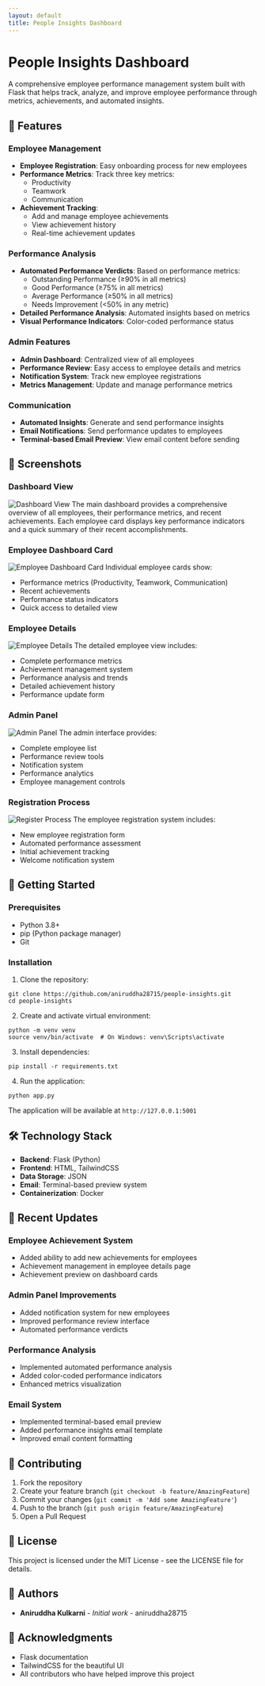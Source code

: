 ```yaml
---
layout: default
title: People Insights Dashboard
---
```


# People Insights Dashboard

A comprehensive employee performance management system built with Flask that helps track, analyze, and improve employee performance through metrics, achievements, and automated insights.

## 🌟 Features

### Employee Management

* **Employee Registration**: Easy onboarding process for new employees
* **Performance Metrics**: Track three key metrics:  
   * Productivity  
   * Teamwork  
   * Communication
* **Achievement Tracking**:  
   * Add and manage employee achievements  
   * View achievement history  
   * Real-time achievement updates

### Performance Analysis

* **Automated Performance Verdicts**: Based on performance metrics:  
   * Outstanding Performance (≥90% in all metrics)  
   * Good Performance (≥75% in all metrics)  
   * Average Performance (≥50% in all metrics)  
   * Needs Improvement (<50% in any metric)
* **Detailed Performance Analysis**: Automated insights based on metrics
* **Visual Performance Indicators**: Color-coded performance status

### Admin Features

* **Admin Dashboard**: Centralized view of all employees
* **Performance Review**: Easy access to employee details and metrics
* **Notification System**: Track new employee registrations
* **Metrics Management**: Update and manage performance metrics

### Communication

* **Automated Insights**: Generate and send performance insights
* **Email Notifications**: Send performance updates to employees
* **Terminal-based Email Preview**: View email content before sending

## 📸 Screenshots

### Dashboard View
![Dashboard View](/docs/screenshots/Dashboard%20View.png)
The main dashboard provides a comprehensive overview of all employees, their performance metrics, and recent achievements. Each employee card displays key performance indicators and a quick summary of their recent accomplishments.

### Employee Dashboard Card
![Employee Dashboard Card](/docs/screenshots/Employee%20Dashboard%20Card.png)
Individual employee cards show:
- Performance metrics (Productivity, Teamwork, Communication)
- Recent achievements
- Performance status indicators
- Quick access to detailed view

### Employee Details
![Employee Details](/docs/screenshots/Employee%20Details.png)
The detailed employee view includes:
- Complete performance metrics
- Achievement management system
- Performance analysis and trends
- Detailed achievement history
- Performance update form

### Admin Panel
![Admin Panel](/docs/screenshots/Admin%20panel.png)
The admin interface provides:
- Complete employee list
- Performance review tools
- Notification system
- Performance analytics
- Employee management controls

### Registration Process
![Register Process](/docs/screenshots/Register%20Process.png)
The employee registration system includes:
- New employee registration form
- Automated performance assessment
- Initial achievement tracking
- Welcome notification system

## 🚀 Getting Started

### Prerequisites

* Python 3.8+
* pip (Python package manager)
* Git

### Installation

1. Clone the repository:  
```  
git clone https://github.com/aniruddha28715/people-insights.git  
cd people-insights  
```
2. Create and activate virtual environment:  
```  
python -m venv venv  
source venv/bin/activate  # On Windows: venv\Scripts\activate  
```
3. Install dependencies:  
```  
pip install -r requirements.txt  
```
4. Run the application:  
```  
python app.py  
```

The application will be available at `http://127.0.0.1:5001`

## 🛠️ Technology Stack

* **Backend**: Flask (Python)
* **Frontend**: HTML, TailwindCSS
* **Data Storage**: JSON
* **Email**: Terminal-based preview system
* **Containerization**: Docker

## 📝 Recent Updates

### Employee Achievement System

* Added ability to add new achievements for employees
* Achievement management in employee details page
* Achievement preview on dashboard cards

### Admin Panel Improvements

* Added notification system for new employees
* Improved performance review interface
* Automated performance verdicts

### Performance Analysis

* Implemented automated performance analysis
* Added color-coded performance indicators
* Enhanced metrics visualization

### Email System

* Implemented terminal-based email preview
* Added performance insights email template
* Improved email content formatting

## 🤝 Contributing

1. Fork the repository
2. Create your feature branch (`git checkout -b feature/AmazingFeature`)
3. Commit your changes (`git commit -m 'Add some AmazingFeature'`)
4. Push to the branch (`git push origin feature/AmazingFeature`)
5. Open a Pull Request

## 📄 License

This project is licensed under the MIT License - see the LICENSE file for details.

## 👥 Authors

* **Aniruddha Kulkarni** \- _Initial work_ \- aniruddha28715

## 🙏 Acknowledgments

* Flask documentation
* TailwindCSS for the beautiful UI
* All contributors who have helped improve this project 